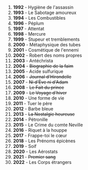 1. **1992** - Hygiène de l'assassin
2. **1993** - Le Sabotage amoureux
3. **1994** - Les Combustibles
4. **1996** - Péplum
5. **1997** - Attentat
6. **1998** - Mercure
7. **1999** - Stupeur et tremblements
8. **2000** - Métaphysique des tubes
9. **2001** - Cosmétique de l'ennemi
10. **2002** - Robert des noms propres
11. **2003** - Antéchrista
12. **2004** - ~~Biographie de la faim~~
13. **2005** - Acide sulfurique
14. **2006** - ~~Journal d'Hirondelle~~
15. **2007** - ~~Ni d'Ève ni d'Adam~~
16. **2008** - ~~Le Fait du prince~~
17. **2009** - ~~Le Voyage d'hiver~~
18. **2010** - Une forme de vie
19. **2011** - Tuer le père
20. **2012** - Barbe bleue
21. **2013** - ~~La Nostalgie heureuse~~
22. **2014** - Pétronille
23. **2015** - Le Crime du comte Neville
24. **2016** - Riquet à la houppe
25. **2017** - Frappe-toi le cœur
26. **2018** - Les Prénoms épicènes
27. **2019** - Soif
28. **2020** - Les Aérostats
29. **2021** - ~~Premier sang~~
30. **2022** - Les Corps étrangers
